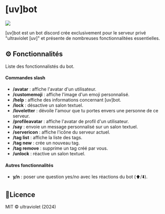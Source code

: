# [uv]bot 

![](https://dxnuv.github.io/uv-bot/images/ptpng-180x.png)

[uv]bot est un bot discord crée exclusivement pour le serveur privé "ultraviolet [uv]" et présente de nombreuses fonctionnalitées essentielles.



## ⚙️ Fonctionnalités
Liste des fonctionnalistés du bot.
#### Commandes slash
- **/avatar** : affiche l'avatar d'un utilisateur.
- **/customemoji** : affiche l'image d'un emoji personnalisé.
- **/help** : affiche des informations concernant [uv]bot.
- **/lock** : désactive un salon textuel.
- **/loveletter** : dévoile l'amour que tu portes envers une personne de ce serveur.
- **/profileavatar** : affiche l'avatar de profil d'un utilisateur.
- **/say** : envoie un message personnalisé sur un salon textuel.
- **/servericon** : affiche l'icône du serveur actuel.
- **/tag list** : affiche la liste des tags.
- **/tag new** : crée un nouveau tag.
- **/tag remove** : supprime un tag créé par vous.
- **/unlock** : réactive un salon textuel.
#### Autres fonctionnalités
- **y/n** : poser une question yes/no avec les réactions du bot (⬆️/⬇️).
## 📝Licence
  MIT © ultraviolet (2024)
